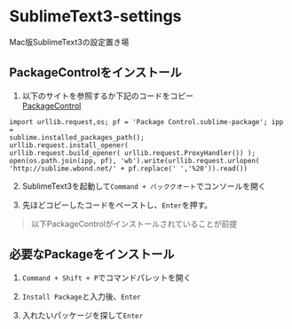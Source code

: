 SublimeText3-settings
=====================

Mac版SublimeText3の設定置き場

## PackageControlをインストール
1. 以下のサイトを参照するか下記のコードをコピー  
[PackageControl](https://sublime.wbond.net/installation#st3)
```
import urllib.request,os; pf = 'Package Control.sublime-package'; ipp = 
sublime.installed_packages_path();       urllib.request.install_opener( 
urllib.request.build_opener( urllib.request.ProxyHandler()) ); 
open(os.path.join(ipp, pf), 'wb').write(urllib.request.urlopen( 
'http://sublime.wbond.net/' + pf.replace(' ','%20')).read())
```

2. SublimeText3を起動して`Command + バッククオート`でコンソールを開く

3. 先ほどコピーしたコードをペーストし、`Enter`を押す。

> 以下PackageControlがインストールされていることが前提

## 必要なPackageをインストール
1. `Command + Shift + P`でコマンドパレットを開く

2. `Install Package`と入力後、`Enter`

3. 入れたいパッケージを探して`Enter`

